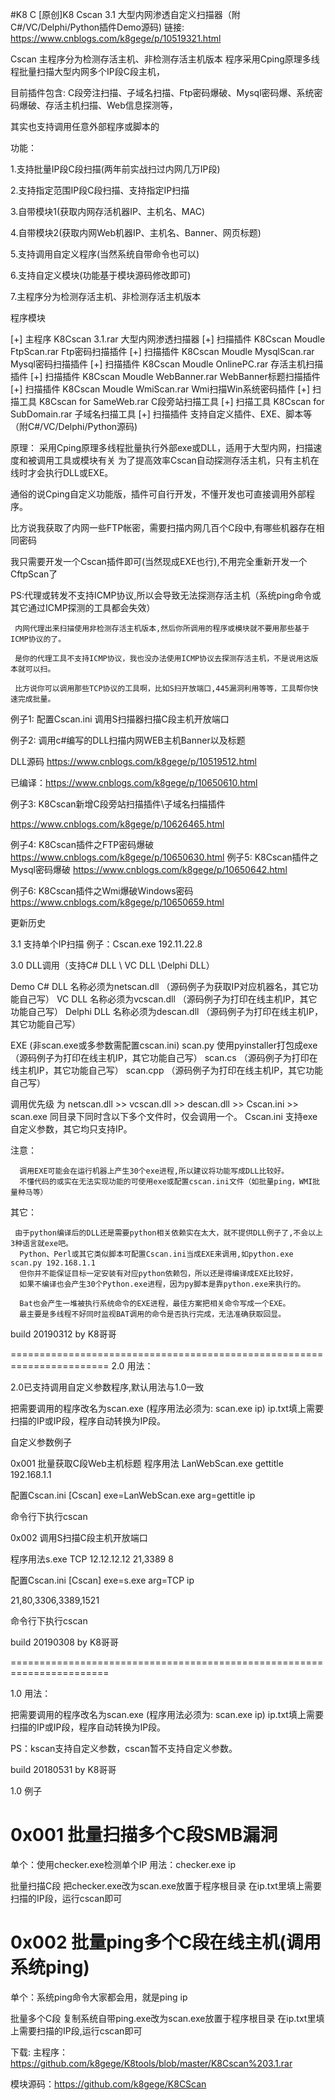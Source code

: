 #K8 C
[原创]K8 Cscan 3.1 大型内网渗透自定义扫描器（附C#/VC/Delphi/Python插件Demo源码)
链接:   https://www.cnblogs.com/k8gege/p/10519321.html

Cscan 主程序分为检测存活主机、非检测存活主机版本  程序采用Cping原理多线程批量扫描大型内网多个IP段C段主机，

目前插件包含: C段旁注扫描、子域名扫描、Ftp密码爆破、Mysql密码爆、系统密码爆破、存活主机扫描、Web信息探测等，

其实也支持调用任意外部程序或脚本的

 

功能：

1.支持批量IP段C段扫描(两年前实战扫过内网几万IP段)

2.支持指定范围IP段C段扫描、支持指定IP扫描

3.自带模块1(获取内网存活机器IP、主机名、MAC)

4.自带模块2(获取内网Web机器IP、主机名、Banner、网页标题)

5.支持调用自定义程序(当然系统自带命令也可以)

6.支持自定义模块(功能基于模块源码修改即可)

7.主程序分为检测存活主机、非检测存活主机版本

程序模块

[+] 主程序 K8Cscan 3.1.rar 大型内网渗透扫描器
[+] 扫描插件 K8Cscan Moudle FtpScan.rar Ftp密码扫描插件
[+] 扫描插件 K8Cscan Moudle MysqlScan.rar Mysql密码扫描插件
[+] 扫描插件 K8Cscan Moudle OnlinePC.rar 存活主机扫描插件
[+] 扫描插件 K8Cscan Moudle WebBanner.rar WebBanner标题扫描插件
[+] 扫描插件 K8Cscan Moudle WmiScan.rar Wmi扫描Win系统密码插件
[+] 扫描工具 K8Cscan for SameWeb.rar C段旁站扫描工具
[+] 扫描工具 K8Cscan for SubDomain.rar 子域名扫描工具
[+] 扫描插件 支持自定义插件、EXE、脚本等（附C#/VC/Delphi/Python源码)

原理：
采用Cping原理多线程批量执行外部exe或DLL，适用于大型内网，扫描速度和被调用工具或模块有关
为了提高效率Cscan自动探测存活主机，只有主机在线时才会执行DLL或EXE。

通俗的说Cping自定义功能版，插件可自行开发，不懂开发也可直接调用外部程序。

比方说我获取了内网一些FTP帐密，需要扫描内网几百个C段中,有哪些机器存在相同密码

我只需要开发一个Cscan插件即可(当然现成EXE也行),不用完全重新开发一个CftpScan了

 

PS:代理或转发不支持ICMP协议,所以会导致无法探测存活主机（系统ping命令或其它通过ICMP探测的工具都会失效）

     内网代理出来扫描使用非检测存活主机版本,然后你所调用的程序或模块就不要用那些基于ICMP协议的了。

     是你的代理工具不支持ICMP协议，我也没办法使用ICMP协议去探测存活主机，不是说用这版本就可以扫。

     比方说你可以调用那些TCP协议的工具啊，比如S扫开放端口,445漏洞利用等等，工具帮你快速完成批量。

 

例子1: 配置Cscan.ini 调用S扫描器扫描C段主机开放端口

例子2: 调用c#编写的DLL扫描内网WEB主机Banner以及标题

DLL源码 https://www.cnblogs.com/k8gege/p/10519512.html

已编译：https://www.cnblogs.com/k8gege/p/10650610.html

 

例子3: K8Cscan新增C段旁站扫描插件\子域名扫描插件

 https://www.cnblogs.com/k8gege/p/10626465.html

例子4: K8Cscan插件之FTP密码爆破
https://www.cnblogs.com/k8gege/p/10650630.html
例子5:  K8Cscan插件之Mysql密码爆破
https://www.cnblogs.com/k8gege/p/10650642.html

例子6:  K8Cscan插件之Wmi爆破Windows密码
https://www.cnblogs.com/k8gege/p/10650659.html

 

更新历史

3.1 支持单个IP扫描
例子：Cscan.exe 192.11.22.8


3.0 DLL调用（支持C# DLL \ VC DLL \Delphi DLL）

Demo
C# DLL 名称必须为netscan.dll      （源码例子为获取IP对应机器名，其它功能自己写）
VC DLL 名称必须为vcscan.dll       （源码例子为打印在线主机IP，其它功能自己写）
Delphi DLL 名称必须为descan.dll  （源码例子为打印在线主机IP，其它功能自己写）

EXE (非scan.exe或多参数需配置cscan.ini)
scan.py   使用pyinstaller打包成exe（源码例子为打印在线主机IP，其它功能自己写）
scan.cs  （源码例子为打印在线主机IP，其它功能自己写）
scan.cpp （源码例子为打印在线主机IP，其它功能自己写）

调用优先级
为 netscan.dll >> vcscan.dll >> descan.dll >> Cscan.ini >> scan.exe 同目录下同时含以下多个文件时，仅会调用一个。
Cscan.ini 支持exe自定义参数，其它均只支持IP。

注意：

      调用EXE可能会在运行机器上产生30个exe进程,所以建议将功能写成DLL比较好。
      不懂代码的或实在无法实现功能的可使用exe或配置cscan.ini文件（如批量ping，WMI批量种马等）

      
其它：

     由于python编译后的DLL还是需要python相关依赖实在太大，就不提供DLL例子了,不会以上3种语言就exe吧。
      Python、Perl或其它类似脚本可配置Cscan.ini当成EXE来调用,如python.exe scan.py 192.168.1.1
      但你并不能保证目标一定安装有对应python依赖包，所以还是得编译成EXE比较好，
      如果不编译也会产生30个Python.exe进程，因为py脚本是靠python.exe来执行的。

      Bat也会产生一堆被执行系统命令的EXE进程，最佳方案把相关命令写成一个EXE。
      最主要是多线程不好同时监视BAT调用的命令是否执行完成，无法准确获取回显。
      
      
build 20190312 by K8哥哥

=======================================================================
2.0 用法：

2.0已支持调用自定义参数程序,默认用法与1.0一致

把需要调用的程序改名为scan.exe (程序用法必须为: scan.exe ip)
ip.txt填上需要扫描的IP或IP段，程序自动转换为IP段。

自定义参数例子

0x001 批量获取C段Web主机标题
程序用法 LanWebScan.exe gettitle 192.168.1.1

配置Cscan.ini
[Cscan]
exe=LanWebScan.exe
arg=gettitle ip


命令行下执行cscan

0x002 调用S扫描C段主机开放端口

程序用法s.exe TCP 12.12.12.12 21,3389 8

配置Cscan.ini
[Cscan]
exe=s.exe
arg=TCP ip

21,80,3306,3389,1521

命令行下执行cscan

build 20190308 by K8哥哥


=======================================================================

1.0 用法：

把需要调用的程序改名为scan.exe (程序用法必须为: scan.exe ip)
ip.txt填上需要扫描的IP或IP段，程序自动转换为IP段。

PS：kscan支持自定义参数，cscan暂不支持自定义参数。

build 20180531 by K8哥哥


1.0 例子
 
0x001 批量扫描多个C段SMB漏洞
========================================================
单个：使用checker.exe检测单个IP 用法：checker.exe ip

批量扫描C段
把checker.exe改为scan.exe放置于程序根目录
在ip.txt里填上需要扫描的IP段，运行cscan即可


0x002 批量ping多个C段在线主机(调用系统ping)
========================================================
单个：系统ping命令大家都会用，就是ping ip

批量多个C段
复制系统自带ping.exe改为scan.exe放置于程序根目录
在ip.txt里填上需要扫描的IP段,运行cscan即可

下载:
主程序：https://github.com/k8gege/K8tools/blob/master/K8Cscan%203.1.rar

模块源码：https://github.com/k8gege/K8CScan
